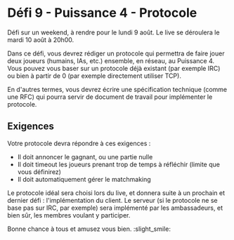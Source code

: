 # Défi 9 - Puissance 4 - Protocole

Défi sur un weekend, à rendre pour le lundi 9 août. Le live se déroulera le mardi 10 août à 20h00.

Dans ce défi, vous devrez rédiger un protocole qui permettra de faire jouer deux joueurs (humains, IAs, etc.) ensemble, en réseau, au Puissance 4.
Vous pouvez vous baser sur un protocole déjà existant (par exemple IRC) ou bien à partir de 0 (par exemple directement utiliser TCP).

En d'autres termes, vous devrez écrire une spécification technique (comme une RFC) qui pourra servir de document de travail pour implémenter le protocole.

## Exigences

Votre protocole devra répondre à ces exigences :
* Il doit annoncer le gagnant, ou une partie nulle
* Il doit timeout les joueurs prenant trop de temps à réfléchir (limite que vous définirez)
* Il doit automatiquement gérer le matchmaking

Le protocole idéal sera choisi lors du live, et donnera suite à un prochain et dernier défi : l'implémentation du client. Le serveur (si le protocole ne se base pas sur IRC, par exemple) sera implémenté par les ambassadeurs, et bien sûr, les membres voulant y participer. 

Bonne chance à tous et amusez vous bien. :slight_smile:
